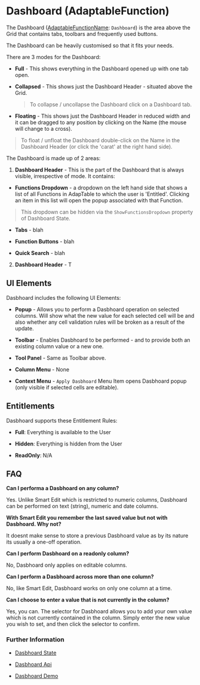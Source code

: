 # Dashboard (AdaptableFunction)

The Dashboard ([AdaptableFunctionName](https://api.adaptabletools.com/modules/_src_predefinedconfig_common_types_.html#adaptablefunctionname): `Dashboard`) is the area above the Grid that contains tabs, toolbars and frequently used buttons.

The Dashboard can be heavily customised so that it fits your needs.

There are 3 modes for the Dashboard:

- **Full** - This shows everything in the Dashboard opened up with one tab open.

- **Collapsed** - This shows just the Dashboard Header - situated above the Grid.

  > To collapse / uncollapse the Dashboard click on a Dashboard tab.

- **Floating** - This shows just the Dashboard Header in reduced width and it can be dragged to any position by clicking on the Name (the mouse will change to a cross).

> To float / unfloat the Dashboard double-click on the Name in the Dashboard Header (or click the 'carat' at the right hand side).

The Dashboard is made up of 2 areas:

1. **Dashboard Header** - This is the part of the Dashboard that is always visible, irrespective of mode.  It contains:

- **Functions Dropdown** - a dropdown on the left hand side that shows a list of all Functions in AdapTable to which the user is 'Entitled'.  Clicking an item in this list will open the popup associated with that Function.

> This dropdown can be hidden via the `ShowFunctionsDropdown` property of Dashboard State.

- **Tabs** - blah

- **Function Buttons** - blah

- **Quick Search** - blah

2. **Dashboard Header** - T

## UI Elements
Dasbhoard includes the following UI Elements:

- **Popup** - Allows you to perform a Dasbhoard operation on selected columns.  Will show what the new value for each selected cell will be and also whether any cell validation rules will be broken as a result of the update.

- **Toolbar** - Enables Dasbhoard to be performed - and to provide both an existing column value or a new one.

- **Tool Panel** - Same as Toolbar above.

- **Column Menu** - None

- **Context Menu** - `Apply Dasbhoard` Menu Item opens Dasbhoard popup (only visible if selected cells are editable).

## Entitlements
Dasbhoard supports these Entitlement Rules:

- **Full**: Everything is available to the User

- **Hidden**: Everything is hidden from the User

- **ReadOnly**: N/A

## FAQ

**Can I performa a Dasbhoard on any column?**

Yes. Unlike Smart Edit which is restricted to numeric columns, Dasbhoard can be performed on text (string), numeric and date columns.

**With Smart Edit you remember the last saved value but not with Dasbhoard. Why not?**

It doesnt make sense to store a previous Dasbhoard value as by its nature its usually a one-off operation.

**Can I perform Dasbhoard on a readonly column?**

No, Dasbhoard only applies on editable columns.

**Can I perform a Dasbhoard across more than one column?**

No, like Smart Edit, Dasbhoard works on only one column at a time.

**Can I choose to enter a value that is not currently in the column?**

Yes, you can. The selector for Dasbhoard allows you to add your own value which is not currently contained in the column. Simply enter the new value you wish to set, and then click the selector to confirm.


### Further Information
- [Dasbhoard State](https://api.adaptabletools.com/interfaces/_src_predefinedconfig_cellsummarystate_.cellsummarystate.html)

- [Dasbhoard Api](https://api.adaptabletools.com/interfaces/_src_api_cellsummaryapi_.cellsummaryapi.html)

- [Dasbhoard Demo](https://demo.adaptabletools.com/gridmanagement/aggridcellsummarydemo)

